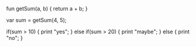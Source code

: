 fun getSum(a, b) {
  return a + b;
}

var sum = getSum(4, 5);

if(sum > 10) {
print "yes";
} else if(sum > 20) {
print "maybe";
} else {
print "no";
}